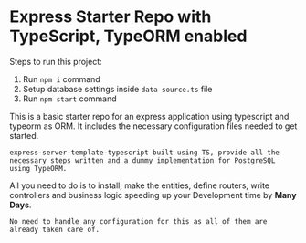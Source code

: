 # Express Starter Repo with TypeScript, TypeORM enabled

Steps to run this project:

1. Run `npm i` command
2. Setup database settings inside `data-source.ts` file
3. Run `npm start` command

This is a basic starter repo for an express application using typescript and typeorm as ORM. It includes the necessary configuration files needed to get started.

    express-server-template-typescript built using TS, provide all the necessary steps written and a dummy implementation for PostgreSQL using TypeORM.

All you need to do is to install, make the entities, define routers, write controllers and business logic speeding up your Development time by **Many Days**.

    No need to handle any configuration for this as all of them are already taken care of.
